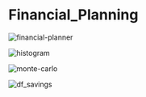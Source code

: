 # Financial_Planning

![financial-planner](https://user-images.githubusercontent.com/89318890/165642190-479f44ec-c1f5-493a-adc8-7484ef6ef415.png)

![histogram](https://user-images.githubusercontent.com/89318890/165642214-0e5c00dc-c83b-4b17-87f1-efa8744cb632.png)

![monte-carlo](https://user-images.githubusercontent.com/89318890/165642227-768028ca-461b-4269-92ac-2b0600e20a5c.png)

![df_savings](https://user-images.githubusercontent.com/89318890/165642239-f66ba935-b8da-444f-845e-98afd74a5c9a.png)
